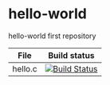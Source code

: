 # hello-world
hello-world first repository


File|Build status
---|---
    hello.c|[![Build Status](https://www.travis-ci.org/fanweijs/hello-world.svg?branch=master)](https://www.travis-ci.org/fanweijs/hello-world)
